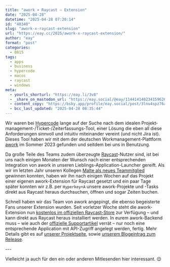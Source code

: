```yaml
---
title: "awork × Raycast – Extension"
date: "2025-04-28"
datetime: "2025-04-28 07:20:14"
id: "40340"
slug: "awork-x-raycast-extension"
url: "https://eay.cc/2025/awork-x-raycast-extension/"
author: "eay"
format: "post"
categories:
  - 0815
tags:
  - apps
  - business
  - hypercode
  - macos
  - raycast
  - windows
meta:
  - yourls_shorturl: "https://eay.li/3v8"
  - _share_on_mastodon_url: "https://eay.social/@eay/114414140234159626"
  - content_copy: "https://bsky.app/profile/eay.social/post/3lnu4spz76a2b"
  - bcc_last_updated: "2025-04-28 08:35:44"
---
```


  

Wir waren bei [Hypercode](https://hypercode.de/) lange auf der Suche nach dem idealen Projekt­management-/Ticket-/Zeit­erfassungs-Tool, einer Lösung die eben all diese Anforderungen sinnvoll und intuitiv miteinander vereint (und nicht Jira ist). Dieses Tool haben wir mit dem der deutschen Workmanagement-Plattform [awork](https://www.awork.com/) im Sommer 2023 gefunden und seitdem bei uns in Benutzung.

Da große Teile des Teams zudem überzeugte [Raycast](https://www.raycast.com/)\-Nutzer sind, ist bei uns nach einigen Monaten der Wunsch nach einer entsprechenden Integration von awork in unseren Lieblings-Application-Launcher gereift. Als wir im letzten Jahr unseren Kollegen [Malte als neues Team­mitglied](https://hypercode.de/blog/werkstudent-bei-hypercode/) gewinnen konnten, haben wir ihn nach einigen Wochen auf das Projekt einer eigenen awork-Extension für Raycast gesetzt und ein paar Tage später konnten wir z.B. per `Hyperkey+A` unsere awork-Projekte und -Tasks direkt aus Raycast heraus durchsuchen, öffnen und sogar Zeiten buchen.

Schnell haben wir das Team von awork angepingt, die ebenso begeisterte Fans unserer Extension wurden. Seit vorletzer Woche steht die awork-Extension nun [kostenlos im offiziellen Raycast-Store](https://www.raycast.com/hypercode/awork) zur Verfügung – und kann direkt aus Raycast heraus installiert werden. In eurem awork-Backend muss – wie auch der [offizielle Supportartikel](https://support.awork.com/en/articles/10323196-raycast-integration) verrät – nur noch eine entsprechende Application mit API-Zugriff angelegt werden, fertig. Mehr Details gibt es auf [unserer Projektseite](https://hypercode.de/projekte/awork-raycast/), sowie [unserem Blogeintrag zum Release](https://hypercode.de/blog/awork-raycast-extension/).

\---

Vielleicht ja auch für den ein oder anderen Mitlesenden hier interessant. 😌
